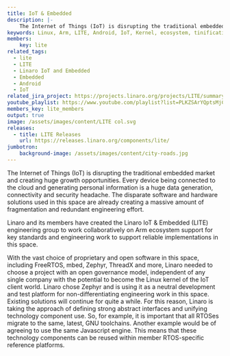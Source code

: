 ```yaml
---
title: IoT & Embedded
description: |-
    The Internet of Things (IoT) is disrupting the traditional embedded market and creating huge growth opportunities. Every device being connected to the cloud and generating personal information is a huge data generation, connectivity and security headache. The disparate software and hardware solutions used in this space are already creating a massive amount of fragmentation and redundant engineering effort.
keywords: Linux, Arm, LITE, Android, IoT, Kernel, ecosystem, tinification
members:
    key: lite
related_tags:
  - lite
  - LITE
  - Linaro IoT and Embedded
  - Embedded
  - Android
  - IoT
related_jira_project: https://projects.linaro.org/projects/LITE/summary
youtube_playlist: https://www.youtube.com/playlist?list=PLKZSArYQptsMjCTIdpvcX5ePMBl4rXS5R
members_key: lite_members
output: true
image: /assets/images/content/LITE col.svg
releases: 
  - title: LITE Releases
    url: https://releases.linaro.org/components/lite/
jumbotron:
    background-image: /assets/images/content/city-roads.jpg
---
```

The Internet of Things (IoT) is disrupting the traditional embedded market and creating huge growth opportunities. Every device being connected to the cloud and generating personal information is a huge data generation, connectivity and security headache. The disparate software and hardware solutions used in this space are already creating a massive amount of fragmentation and redundant engineering effort.

Linaro and its members have created the Linaro IoT & Embedded (LITE) engineering group to work collaboratively on Arm ecosystem support for key standards and engineering work to support reliable implementations in this space.

With the vast choice of proprietary and open software in this space, including FreeRTOS, mbed, Zephyr, ThreadX and more, Linaro needed to choose a project with an open governance model, independent of any single company with the potential to become the Linux kernel of the IoT client world. Linaro chose Zephyr and is using it as a neutral development and test platform for non-differentiating engineering work in this space. Existing solutions will continue for quite a while.  For this reason, Linaro is taking the approach of defining strong abstract interfaces and unifying technology component use. So, for example, it is important that all RTOSes migrate to the same, latest, GNU toolchains. Another example would be of agreeing to use the same Javascript engine.   This means that these technology components can be reused within member RTOS-specific reference platforms.
